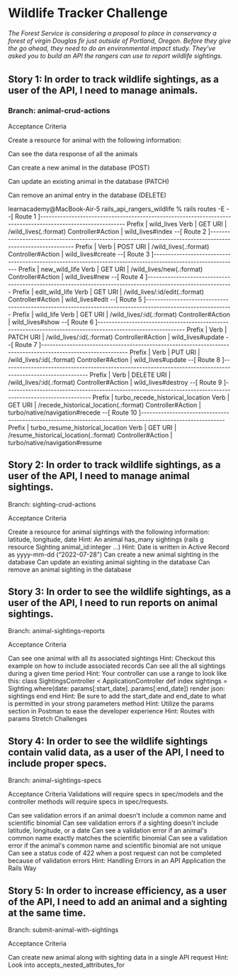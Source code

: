 # Wildlife Tracker Challenge

###### The Forest Service is considering a proposal to place in conservancy a forest of virgin Douglas fir just outside of Portland, Oregon. Before they give the go ahead, they need to do an environmental impact study. They've asked you to build an API the rangers can use to report wildlife sightings.

## Story 1: In order to track wildlife sightings, as a user of the API, I need to manage animals.

 <!-- rails new rails_api_rangers_wildlife -d postgresql -T
 cd rails_api_rangers_wildlife
 rails db:create
 git remote add origin https://github.com/learn-academy-2023-foxtrot/wildlife-tracker-XenaSit.git
 git add .
 git commit -m "initial commit to the wild life of the ranger"
 git push origin main
 code .
 git branch

 git checkout -b animal-crud-actions -->
### Branch: animal-crud-actions 
<!-- bundle add rspec-rails
rails g rspec:install -->

Acceptance Criteria

Create a resource for animal with the following information: 

<!-- rails g resource WildLife common_name:string scientific_binomial:string
rails db:migrate
rails routs -E
rails c -->

Can see the data response of all the animals
<!-- 
class WildLivesController < ApplicationController
<!-- 
rails c
WildLife.create(common_name: 'Lion', scientific_binomial: 'Panthera leo')
WildLife.create(common_name: 'House mouse', scientific_binomial: 'Mus musculus')
WildLife.create(common_name: 'Mute Swan', scientific_binomial: 'Cygnus olor')
WildLife.create(common_name: 'Screaming hairy armadillo', scientific_binomial: 'Chaetophractus vellerosus')
WildLife.create(common_name: 'Hellbender salamander', scientific_binomial: 'Cryptobranchus alleganiensis')

class WildLivesController   
    def index
        wild = WildLife.all
        render json: wild
    end

    def show
        wild = WildLife.find(params[:id])
        render json: wild
    end
end -->

Can create a new animal in the database (POST)

<!-- class WildLivesController
        def create 
        wild = WildLife.create(wild_params)
        if wild.valid?
            render json: wild
        else
            render json: wild.error
        end
    end

    private

    def wild_params
        params.require(:wild_life).permit(:common_name, :scientific_binomial)
    end

end -->

Can update an existing animal in the database (PATCH)
<!-- 
    def update
        wild = WildLife.find(params[:id])
        wild.update(wild_params)
        if wild.valid?
            render json: wild
        else
            render json: wild.error
        end
    end -->

Can remove an animal entry in the database (DELETE)
<!-- 
    def destroy
        wild = WildLife.find(params[:id])
        
        if wild.destroy
            render json: wild
        else
            render json: wild.error
        end
    end
 -->
learnacademy@MacBook-Air-5 rails_api_rangers_wildlife % rails routes -E
--[ Route 1 ]------------------------------------------------------------------------------------------------------------
Prefix            | wild_lives
Verb              | GET
URI               | /wild_lives(.:format)
Controller#Action | wild_lives#index
--[ Route 2 ]------------------------------------------------------------------------------------------------------------
Prefix            | 
Verb              | POST
URI               | /wild_lives(.:format)
Controller#Action | wild_lives#create
--[ Route 3 ]------------------------------------------------------------------------------------------------------------
Prefix            | new_wild_life
Verb              | GET
URI               | /wild_lives/new(.:format)
Controller#Action | wild_lives#new
--[ Route 4 ]------------------------------------------------------------------------------------------------------------
Prefix            | edit_wild_life
Verb              | GET
URI               | /wild_lives/:id/edit(.:format)
Controller#Action | wild_lives#edit
--[ Route 5 ]------------------------------------------------------------------------------------------------------------
Prefix            | wild_life
Verb              | GET
URI               | /wild_lives/:id(.:format)
Controller#Action | wild_lives#show
--[ Route 6 ]------------------------------------------------------------------------------------------------------------
Prefix            | 
Verb              | PATCH
URI               | /wild_lives/:id(.:format)
Controller#Action | wild_lives#update
--[ Route 7 ]------------------------------------------------------------------------------------------------------------
Prefix            | 
Verb              | PUT
URI               | /wild_lives/:id(.:format)
Controller#Action | wild_lives#update
--[ Route 8 ]------------------------------------------------------------------------------------------------------------
Prefix            | 
Verb              | DELETE
URI               | /wild_lives/:id(.:format)
Controller#Action | wild_lives#destroy
--[ Route 9 ]------------------------------------------------------------------------------------------------------------
Prefix            | turbo_recede_historical_location
Verb              | GET
URI               | /recede_historical_location(.:format)
Controller#Action | turbo/native/navigation#recede
--[ Route 10 ]-----------------------------------------------------------------------------------------------------------
Prefix            | turbo_resume_historical_location
Verb              | GET
URI               | /resume_historical_location(.:format)
Controller#Action | turbo/native/navigation#resume


## Story 2: In order to track wildlife sightings, as a user of the API, I need to manage animal sightings.

Branch: sighting-crud-actions

Acceptance Criteria

Create a resource for animal sightings with the following information: latitude, longitude, date
Hint: An animal has_many sightings (rails g resource Sighting animal_id:integer ...)
Hint: Date is written in Active Record as yyyy-mm-dd (“2022-07-28")
Can create a new animal sighting in the database
Can update an existing animal sighting in the database
Can remove an animal sighting in the database

## Story 3: In order to see the wildlife sightings, as a user of the API, I need to run reports on animal sightings.

Branch: animal-sightings-reports

Acceptance Criteria

Can see one animal with all its associated sightings
Hint: Checkout this example on how to include associated records
Can see all the all sightings during a given time period
Hint: Your controller can use a range to look like this:
class SightingsController < ApplicationController
  def index
    sightings = Sighting.where(date: params[:start_date]..params[:end_date])
    render json: sightings
  end
end
Hint: Be sure to add the start_date and end_date to what is permitted in your strong parameters method
Hint: Utilize the params section in Postman to ease the developer experience
Hint: Routes with params
Stretch Challenges

## Story 4: In order to see the wildlife sightings contain valid data, as a user of the API, I need to include proper specs.

Branch: animal-sightings-specs

Acceptance Criteria
Validations will require specs in spec/models and the controller methods will require specs in spec/requests.

Can see validation errors if an animal doesn't include a common name and scientific binomial
Can see validation errors if a sighting doesn't include latitude, longitude, or a date
Can see a validation error if an animal's common name exactly matches the scientific binomial
Can see a validation error if the animal's common name and scientific binomial are not unique
Can see a status code of 422 when a post request can not be completed because of validation errors
Hint: Handling Errors in an API Application the Rails Way

## Story 5: In order to increase efficiency, as a user of the API, I need to add an animal and a sighting at the same time.

Branch: submit-animal-with-sightings

Acceptance Criteria

Can create new animal along with sighting data in a single API request
Hint: Look into accepts_nested_attributes_for